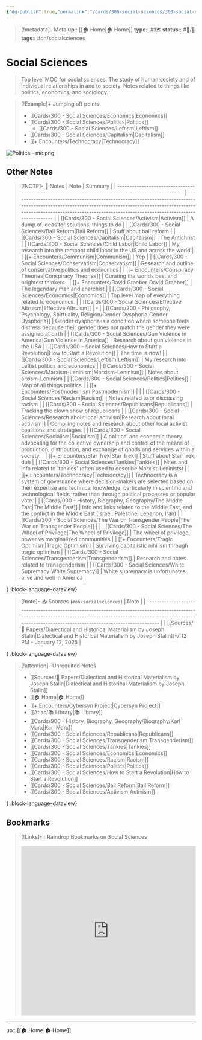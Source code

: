 ```yaml
---
{"dg-publish":true,"permalink":"/cards/300-social-sciences/300-social-sciences/","title":"Social Sciences"}
---
```


> [!metadata]- Meta
> **up**:: [[🏠 Home\|🏠 Home]]
> **type**:: #🗺️ 
> **status**:: #📝/🌿 
> **tags**::  #on/socialsciences


# Social Sciences

> Top level MOC for social sciences. The study of human society and of individual relationships in and to society. Notes related to things like politics, economics, and sociology.

> [!Example]+ Jumping off points
> - [[Cards/300 - Social Sciences/Economics\|Economics]]
> - [[Cards/300 - Social Sciences/Politics\|Politics]]
> 	- [[Cards/300 - Social Sciences/Leftism\|Leftism]]
> - [[Cards/300 - Social Sciences/Capitalism\|Capitalism]]
> - [[+ Encounters/Technocracy\|Technocracy]]

![Politics - me.png](/img/user/Extras/Attachments/Politics%20-%20me.png)
## Other Notes
> [!NOTE]- 📝 Notes
>  | Note                                                                                                | Summary                                                                                                                                                                                                                                  |
> | --------------------------------------------------------------------------------------------------- | ---------------------------------------------------------------------------------------------------------------------------------------------------------------------------------------------------------------------------------------- |
> | [[Cards/300 - Social Sciences/Activism\|Activism]]                                               | A dump of ideas for solutions, things to do                                                                                                                                                                                              |
> | [[Cards/300 - Social Sciences/Bail Reform\|Bail Reform]]                                         | Stuff about bail reform                                                                                                                                                                                                                  |
> | [[Cards/300 - Social Sciences/Capitalism\|Capitalism]]                                           | The Antichrist                                                                                                                                                                                                                           |
> | [[Cards/300 - Social Sciences/Child Labor\|Child Labor]]                                         | My research into the rampant child labor in the US and across the world                                                                                                                                                                  |
> | [[+ Encounters/Communism\|Communism]]                                                            | Yep                                                                                                                                                                                                                                      |
> | [[Cards/300 - Social Sciences/Conservatism\|Conservatism]]                                       | Research and outline of conservative politics and economics                                                                                                                                                                              |
> | [[+ Encounters/Conspiracy Theories\|Conspiracy Theories]]                                        | Curating the worlds best and brightest thinkers                                                                                                                                                                                          |
> | [[+ Encounters/David Graeber\|David Graeber]]                                                    | The legendary man and anarchist                                                                                                                                                                                                          |
> | [[Cards/300 - Social Sciences/Economics\|Economics]]                                             | Top level map of everything related to economics.                                                                                                                                                                                        |
> | [[Cards/300 - Social Sciences/Effective Altruism\|Effective Altruism]]                           | \-                                                                                                                                                                                                                                       |
> | [[Cards/200 - Philosophy, Psychology, Spirtuality, Religion/Gender Dysphoria\|Gender Dysphoria]] | Gender dysphoria is a condition where someone feels distress because their gender does not match the gender they were assigned at birth                                                                                                  |
> | [[Cards/300 - Social Sciences/Gun Violence in America\|Gun Violence in America]]                 | Research about gun violence in the USA                                                                                                                                                                                                   |
> | [[Cards/300 - Social Sciences/How to Start a Revolution\|How to Start a Revolution]]             | The time is now!                                                                                                                                                                                                                         |
> | [[Cards/300 - Social Sciences/Leftism\|Leftism]]                                                 | My research into Leftist politics and economics                                                                                                                                                                                          |
> | [[Cards/300 - Social Sciences/Marxism-Leninism\|Marxism-Leninism]]                               | Notes about arxism-Leninism                                                                                                                                                                                                              |
> | [[Cards/300 - Social Sciences/Politics\|Politics]]                                               | Map of all things politics                                                                                                                                                                                                               |
> | [[+ Encounters/Postmodernism\|Postmodernism]]                                                    |                                                                                                                                                                                                                                          |
> | [[Cards/300 - Social Sciences/Racism\|Racism]]                                                   | Notes related to or discussing racism                                                                                                                                                                                                    |
> | [[Cards/300 - Social Sciences/Republicans\|Republicans]]                                         | Tracking the clown show of republicans                                                                                                                                                                                                   |
> | [[Cards/300 - Social Sciences/Research about local activism\|Research about local activism]]     | Compiling notes and research about other local activist coalitions and strategies                                                                                                                                                        |
> | [[Cards/300 - Social Sciences/Socialism\|Socialism]]                                             | A political and economic theory advocating for the collective ownership and control of the means of production, distribution, and exchange of goods and services within a society.                                                       |
> | [[+ Encounters/Star Trek\|Star Trek]]                                                            | Stuff about Star Trek, duh                                                                                                                                                                                                               |
> | [[Cards/300 - Social Sciences/Tankies\|Tankies]]                                                 | Nites and info related to 'tankies' (often used to describe Marxist-Leninists)                                                                                                                                                           |
> | [[+ Encounters/Technocracy\|Technocracy]]                                                        | Technocracy is a system of governance where decision-makers are selected based on their expertise and technical knowledge, particularly in scientific and technological fields, rather than through political processes or popular vote. |
> | [[Cards/900 - History, Biography, Geography/The Middle East\|The Middle East]]                   | Info and links related to the Middle East, and the conflict in the Middle East (Israel, Palestine, Lebanon, Iran)                                                                                                                        |
> | [[Cards/300 - Social Sciences/The War on Transgender People\|The War on Transgender People]]     |                                                                                                                                                                                                                                          |
> | [[Cards/300 - Social Sciences/The Wheel of Privilege\|The Wheel of Privilege]]                   | The wheel of privilege, power vs marginalized communities                                                                                                                                                                                |
> | [[+ Encounters/Tragic Optimism\|Tragic Optimism]]                                                | Surviving capitalistic nihilism through tragic optimism                                                                                                                                                                                  |
> | [[Cards/300 - Social Sciences/Transgenderism\|Transgenderism]]                                   | Research and notes related to transgenderism                                                                                                                                                                                             |
> | [[Cards/300 - Social Sciences/White Supremacy\|White Supremacy]]                                 | White supremacy is unfortunates alive and well in America                                                                                                                                                                                |
> 
{ .block-language-dataview}

> [!note]- 📥 Sources (`#on/socialsciences`)
>  | Note                                                                                                                                                                                                                          |
> | ----------------------------------------------------------------------------------------------------------------------------------------------------------------------------------------------------------------------------- |
> | [[Sources/📜 Papers/Dialectical and Historical Materialism by Joseph Stalin\|Dialectical and Historical Materialism by Joseph Stalin]]<span class='summary'>\-</span><span class='block'>7:12 PM - January 12, 2025</span> |
> 
{ .block-language-dataview}

> [!attention]- Unrequited Notes
>  - [[Sources/📜 Papers/Dialectical and Historical Materialism by Joseph Stalin\|Dialectical and Historical Materialism by Joseph Stalin]]
> - [[🏠 Home\|🏠 Home]]
> - [[+ Encounters/Cybersyn Project\|Cybersyn Project]]
> - [[Atlas/📚 Library\|📚 Library]]
> - [[Cards/900 - History, Biography, Geography/Biography/Karl Marx\|Karl Marx]]
> - [[Cards/300 - Social Sciences/Republicans\|Republicans]]
> - [[Cards/300 - Social Sciences/Transgenderism\|Transgenderism]]
> - [[Cards/300 - Social Sciences/Tankies\|Tankies]]
> - [[Cards/300 - Social Sciences/Economics\|Economics]]
> - [[Cards/300 - Social Sciences/Racism\|Racism]]
> - [[Cards/300 - Social Sciences/Politics\|Politics]]
> - [[Cards/300 - Social Sciences/How to Start a Revolution\|How to Start a Revolution]]
> - [[Cards/300 - Social Sciences/Bail Reform\|Bail Reform]]
> - [[Cards/300 - Social Sciences/Activism\|Activism]]
> 
{ .block-language-dataview}

## Bookmarks
> [!Links]- 💧 Raindrop Bookmarks on Social Sciences
> <iframe style="border: 0; width: 100%; height: 450px;" allowfullscreen frameborder="0" src="https://raindrop.io/tophg/social-science-34660005"></iframe>

---
up:: [[🏠 Home\|🏠 Home]]

